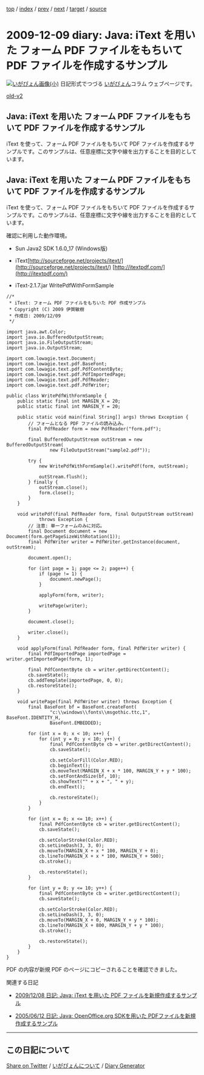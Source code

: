 [top](https://igapyon.github.io/diary/) 
 / [index](https://igapyon.github.io/diary/2009/index.html) 
 / [prev](https://igapyon.github.io/diary/2009/ig091208.html) 
 / [next](https://igapyon.github.io/diary/2009/ig091212.html) 
 / [target](https://igapyon.github.io/diary/2009/ig091209.html) 
 / [source](https://github.com/igapyon/diary/blob/gh-pages/2009/ig091209.html.src.md) 

2009-12-09 diary: Java: iText を用いた フォーム PDF ファイルをもちいて PDF ファイルを作成するサンプル
=====================================================================================================
[![いがぴょん画像(小)](https://igapyon.github.io/diary/images/iga200306s.jpg "いがぴょん")](https://igapyon.github.io/diary/memo/memoigapyon.html) 日記形式でつづる [いがぴょん](https://igapyon.github.io/diary/memo/memoigapyon.html)コラム ウェブページです。

[old-v2](ig091209-orig.html)

## Java: iText を用いた フォーム PDF ファイルをもちいて PDF ファイルを作成するサンプル

iText を使って、フォーム PDF ファイルをもちいて PDF ファイルを作成するサンプルです。このサンプルは、任意座標に文字や線を出力することを目的としています。


## Java: iText を用いた フォーム PDF ファイルをもちいて PDF ファイルを作成するサンプル

iText を使って、フォーム PDF ファイルをもちいて PDF ファイルを作成するサンプルです。このサンプルは、任意座標に文字や線を出力することを目的としています。

確認に利用した動作環境。

* Sun Java2 SDK 1.6.0_17 (Windows版)
  
* iText[http://sourceforge.net/projects/itext/](http://sourceforge.net/projects/itext/)
  [http://itextpdf.com/](http://itextpdf.com/)
  
* iText-2.1.7.jar
WritePdfWithFormSample

      
```
//*
 * iText: フォーム PDF ファイルをもちいた PDF 作成サンプル
 * Copyright (C) 2009 伊賀敏樹
 * 作成日: 2009/12/09
 */

import java.awt.Color;
import java.io.BufferedOutputStream;
import java.io.FileOutputStream;
import java.io.OutputStream;

import com.lowagie.text.Document;
import com.lowagie.text.pdf.BaseFont;
import com.lowagie.text.pdf.PdfContentByte;
import com.lowagie.text.pdf.PdfImportedPage;
import com.lowagie.text.pdf.PdfReader;
import com.lowagie.text.pdf.PdfWriter;

public class WritePdfWithFormSample {
    public static final int MARGIN_X = 20;
    public static final int MARGIN_Y = 20;

    public static void main(final String[] args) throws Exception {
        // フォームとなる PDF ファイルの読み込み。
        final PdfReader form = new PdfReader("form.pdf");

        final BufferedOutputStream outStream = new BufferedOutputStream(
                new FileOutputStream("sample2.pdf"));

        try {
            new WritePdfWithFormSample().writePdf(form, outStream);

            outStream.flush();
        } finally {
            outStream.close();
            form.close();
        }
    }

    void writePdf(final PdfReader form, final OutputStream outStream)
            throws Exception {
        // 注意: 単一フォームのみに対応。
        final Document document = new Document(form.getPageSizeWithRotation(1));
        final PdfWriter writer = PdfWriter.getInstance(document, outStream);

        document.open();

        for (int page = 1; page <= 2; page++) {
            if (page != 1) {
                document.newPage();
            }

            applyForm(form, writer);

            writePage(writer);
        }

        document.close();

        writer.close();
    }

    void applyForm(final PdfReader form, final PdfWriter writer) {
        final PdfImportedPage importedPage = writer.getImportedPage(form, 1);

        final PdfContentByte cb = writer.getDirectContent();
        cb.saveState();
        cb.addTemplate(importedPage, 0, 0);
        cb.restoreState();
    }

    void writePage(final PdfWriter writer) throws Exception {
        final BaseFont bf = BaseFont.createFont(
                "c:\\windows\\fonts\\msgothic.ttc,1", BaseFont.IDENTITY_H,
                BaseFont.EMBEDDED);

        for (int x = 0; x < 10; x++) {
            for (int y = 0; y < 10; y++) {
                final PdfContentByte cb = writer.getDirectContent();
                cb.saveState();

                cb.setColorFill(Color.RED);
                cb.beginText();
                cb.moveText(MARGIN_X + x * 100, MARGIN_Y + y * 100);
                cb.setFontAndSize(bf, 10);
                cb.showText("" + x + ", " + y);
                cb.endText();

                cb.restoreState();
            }
        }

        for (int x = 0; x <= 10; x++) {
            final PdfContentByte cb = writer.getDirectContent();
            cb.saveState();

            cb.setColorStroke(Color.RED);
            cb.setLineDash(3, 3, 0);
            cb.moveTo(MARGIN_X + x * 100, MARGIN_Y + 0);
            cb.lineTo(MARGIN_X + x * 100, MARGIN_Y + 500);
            cb.stroke();

            cb.restoreState();
        }

        for (int y = 0; y <= 10; y++) {
            final PdfContentByte cb = writer.getDirectContent();
            cb.saveState();

            cb.setColorStroke(Color.RED);
            cb.setLineDash(3, 3, 0);
            cb.moveTo(MARGIN_X + 0, MARGIN_Y + y * 100);
            cb.lineTo(MARGIN_X + 800, MARGIN_Y + y * 100);
            cb.stroke();

            cb.restoreState();
        }
    }
}
```

      

PDF の内容が新規 PDF のページにコピーされることを確認できました。

関連する日記

* [2009/12/08 日記: Java: iText を用いた PDF ファイルを新規作成するサンプル](ig091208.html)
  
* [2005/06/12 日記: Java: OpenOffice.org SDKを用いた PDFファイルを新規作成するサンプル](../2005/ig050612.html)

----------------------------------------------------------------------------------------------------

## この日記について

[Share on Twitter](https://twitter.com/intent/tweet?hashtags=igapyon%2Cdiary%2C%E3%81%84%E3%81%8C%E3%81%B4%E3%82%87%E3%82%93&text=Java%3A+iText+%E3%82%92%E7%94%A8%E3%81%84%E3%81%9F+%E3%83%95%E3%82%A9%E3%83%BC%E3%83%A0+PDF+%E3%83%95%E3%82%A1%E3%82%A4%E3%83%AB%E3%82%92%E3%82%82%E3%81%A1%E3%81%84%E3%81%A6+PDF+%E3%83%95%E3%82%A1%E3%82%A4%E3%83%AB%E3%82%92%E4%BD%9C%E6%88%90%E3%81%99%E3%82%8B%E3%82%B5%E3%83%B3%E3%83%97%E3%83%AB&url=https%3A%2F%2Figapyon.github.io%2Fdiary%2F2009%2Fig091209.html) / [いがぴょんについて](https://igapyon.github.io/diary/memo/memoigapyon.html) / [Diary Generator](https://github.com/igapyon/igapyonv3)
